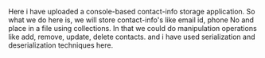 Here i have uploaded a console-based contact-info storage application. 
So what we do here is, we will store contact-info's like email id, phone No and place in a file using collections. In that we could do manipulation operations like add, remove, update, delete contacts. 
and i have used serialization and deserialization techniques here.
